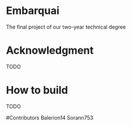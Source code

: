 # Embarquai
The final project of our two-year technical degree

# Acknowledgment
TODO

# How to build
TODO

#Contributors
Balerion14
Sorann753

